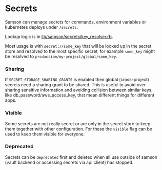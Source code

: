 # Secrets

Samson can manage secrets for commands, environment variables or kubernetes deploys under `/secrets`.

Lookup logic is in [lib/samson/secrets/key_resolver.rb](lib/samson/secrets/key_resolver.rb).

Most usage is with `secret://some_key` that will be looked up in the secret store and resolved to the most specific secret,
for example `some_key` might be resolved to `production/my-project/global/some_key`.

### Sharing

If `SECRET_STORAGE_SHARING_GRANTS` is enabled then global (cross-project) secrets need a sharing grant to be shared.
This is useful to avoid over-sharing sensitive information and avoiding collision between similar keys, like db_password/aws_access_key,
that mean different things for different apps.

### Visible

Some secrets are not really secret or are only in the secret store to keep them together with other configuration.
For these the `visible` flag can be used to keep them visible for everyone.

### Deprecated

Secrets can be `deprecated` first and deleted when all use outside of samson (vault backend or accessing secrets via api client) has stopped.
